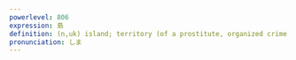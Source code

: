 ```yaml
---
powerlevel: 806
expression: 島
definition: (n,uk) island; territory (of a prostitute, organized crime gang, etc.); turf; (P)
pronunciation: しま
---
```

